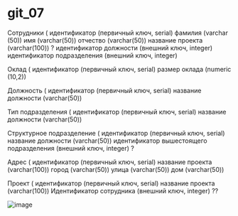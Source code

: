 # git_07
Сотрудники (
идентификатор (первичный ключ, serial)
фамилия (varchar (50))
имя (varchar(50))
отчество (varchar(50))
название проекта (varchar(100)) ?
идентификатор должности (внешний ключ, integer)
идентификатор подразделения (внешний ключ, integer)

Оклад (
идентификатор (первичный ключ, serial)
размер оклада (numeric (10,2))

Должность (
идентификатор (первичный ключ, serial)
название должности (varchar(50))

Тип подразделения (
идентификатор (первичный ключ, serial)
название должности (varchar(50))

Структурное подразделение (
идентификатор (первичный ключ, serial)
название должности (varchar(50))
идентификатор вышестоящего подразделения (внешний ключ, integer) ?

Адрес (
идентификатор (первичный ключ, serial)
название проекта (varchar(100))
город (varchar(50))
улица (varchar(50))
дом (varchar(50))

Проект (
идентификатор (первичный ключ, serial)
название проекта (varchar(100))
Идентификатор сотрудника (внешний ключ, integer) ??


![image](https://github.com/user-attachments/assets/6411c7c9-d0a1-45d7-8f83-e2d859f4fa18)

